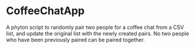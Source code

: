 # CoffeeChatApp
A phyton script to randomly pair two people for a coffee chat from a CSV list, and update the original list with the newly created pairs. No two people who have been previously paired can be paired together.
